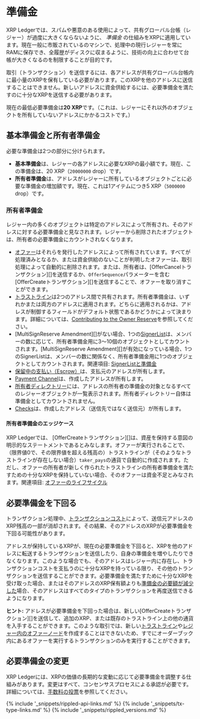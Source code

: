 # 準備金

XRP Ledgerでは、スパムや悪意のある使用によって、共有グローバル台帳（レジャー）が過度に大きくならないように、 _準備金_ の仕組みをXRPに適用しています。現在一般に市販されているのマシンで、処理中の現行レジャーを常にRAMに保存でき、全履歴がディスクに収まるように、技術の向上に合わせて台帳が大きくなるのを制限することが目的です。

取引（トランザクション）を送信するには、各アドレスが共有グローバル台帳内に最小量のXRPを保有している必要があります。このXRPを他のアドレスに送信することはできません。新しいアドレスに資金供給するには、必要準備金を満たすのに十分なXRPを送信する必要があります。

現在の最低必要準備金は**20 XRP**です。（これは、レジャーにそれ以外のオブジェクトを所有していないアドレスにかかるコストです。）


## 基本準備金と所有者準備金

必要な準備金は2つの部分に分けられます。

* **基本準備金**は、レジャーの各アドレスに必要なXRPの最小額です。現在、この準備金は、20 XRP（`20000000` drop）です。
* **所有者準備金**は、アドレスがレジャーに所有しているオブジェクトごとに必要な準備金の増加額です。現在、これは1アイテムにつき5 XRP（`5000000` drop）です。


### 所有者準備金

レジャー内の多くのオブジェクトは特定のアドレスによって所有され、そのアドレスに対する必要準備金と見なされます。レジャーから削除されたオブジェクトは、所有者の必要準備金にカウントされなくなります。

- [オファー](offer.html)はそれらを発行したアドレスによって所有されています。すべてが処理済みとなるか、または資金供給のないことが判明したオファーは、取引処理によって自動的に削除されます。または、所有者は、[OfferCancelトランザクション][]を送信するか、`OfferSequence`パラメーターを含む[OfferCreateトランザクション][]を送信することで、オファーを取り消すことができます。
- [トラストライン](ripplestate.html)は2つのアドレス間で共有されます。所有者準備金は、いずれかまたは両方のアドレスに適用されます。どちらに適用されるかは、アドレスが制御するフィールドがデフォルト状態であるかどうかによって決まります。詳細については、[Contributing to the Owner Reserve](ripplestate.html#所有者の準備金への資金供給)を参照してください。
- [MultiSignReserve Amendment][]がない場合、1つの[SignerList](signerlist.html)は、メンバーの数に応じて、所有者準備金用に3～10個のオブジェクトとしてカウントされます。[MultiSignReserve Amendment][]が有効になっている場合、1つのSignerListは、メンバーの数に関係なく、所有者準備金用に1つのオブジェクトとしてカウントされます。関連項目: [SignerListと準備金](signerlist.html#signerlistsと準備金)
- [保留中の支払い（Escrow）](escrow-object.html)は、支払元のアドレスが所有します。
- [Payment Channel](use-payment-channels.html)は、作成したアドレスが所有します。
- [所有者ディレクトリー](directorynode.html)には、アドレスの所有者の準備金の対象となるすべてのレジャーオブジェクトが一覧表示されます。所有者ディレクトリー自体は準備金としてカウントされません。
- [Checks](checks.html)は、作成したアドレス（送信先ではなく送信元）が所有します。


#### 所有者準備金のエッジケース

XRP Ledgerでは、 [OfferCreateトランザクション][]は、資産を保持する意図の明示的なステートメントであるとみなします。オファーが実行されることで、（限界値0で、その限界値を超える残高の）トラストラインが（そのようなトラストラインが存在しない場合）`taker_pays`の通貨で自動的に作成されます。ただし、オファーの所有者が新しく作られたトラストラインの所有者準備金を満たすための十分なXRPを保持していない場合、そのオファーは資金不足とみなされます。関連項目: [オファーのライフサイクル](offers.html#オファーのライフサイクル)


## 必要準備金を下回る

トランザクション処理中、[トランザクションコスト](transaction-cost.html)によって、送信元アドレスのXRP残高の一部が消却されます。その結果、そのアドレスのXRPが必要準備金を下回る可能性があります。

アドレスが保持しているXRPが、現在の必要準備金を下回ると、XRPを他のアドレスに転送するトランザクションを送信したり、自身の準備金を増やしたりできなくなります。このような場合でも、そのアドレスはレジャー内に存在し、トランザクションコストを支払うのに十分なXRPを持っている限り、その他のトランザクションを送信することができます。必要準備金を満たすために十分なXRPを受け取った場合、またはそのアドレスのXRP保有額よりも[準備金の必要額が減少した](#必要準備金の変更)場合、そのアドレスはすべてのタイプのトランザクションを再度送信できるようになります。

**ヒント:** アドレスが必要準備金を下回った場合は、新しい[OfferCreateトランザクション][]を送信して、追加のXRP、または既存のトラストライン上の他の通貨を入手することができます。このような取引では、新しい[トラストライン](ripplestate.html)や[レジャー内のオファーノード](offer.html)を作成することはできないため、すでにオーダーブック内にあるオファーを実行するトランザクションのみを実行することができます。


## 必要準備金の変更

XRP Ledgerには、XRPの価値の長期的な変動に応じて必要準備金を調整する仕組みがあります。変更はすべて、コンセンサスプロセスによる承認が必要です。詳細については、[手数料の投票](fee-voting.html)を参照してください。

<!--{# common link defs #}-->
{% include '_snippets/rippled-api-links.md' %}
{% include '_snippets/tx-type-links.md' %}
{% include '_snippets/rippled_versions.md' %}
